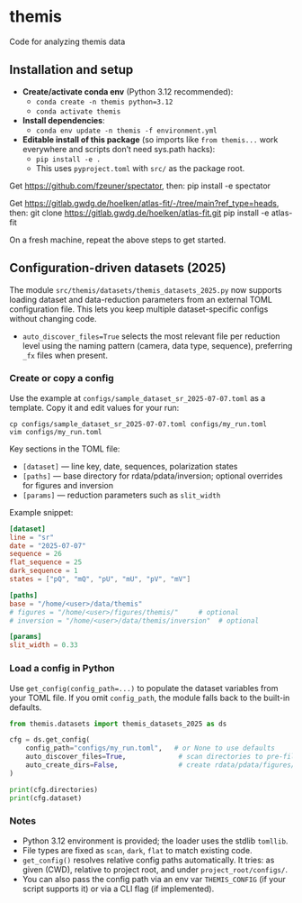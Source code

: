 # themis
Code for analyzing themis data

## Installation and setup

- **Create/activate conda env** (Python 3.12 recommended):
  - `conda create -n themis python=3.12`
  - `conda activate themis`
- **Install dependencies**:
  - `conda env update -n themis -f environment.yml`
- **Editable install of this package** (so imports like `from themis...` work everywhere and scripts don’t need sys.path hacks):
  - `pip install -e .`
  - This uses `pyproject.toml` with `src/` as the package root.

Get https://github.com/fzeuner/spectator, then:
  pip install -e spectator

Get https://gitlab.gwdg.de/hoelken/atlas-fit/-/tree/main?ref_type=heads, then:
  git clone https://gitlab.gwdg.de/hoelken/atlas-fit.git
  pip install -e atlas-fit

On a fresh machine, repeat the above steps to get started.

## Configuration-driven datasets (2025)

The module `src/themis/datasets/themis_datasets_2025.py` now supports loading dataset and data-reduction parameters from an external TOML configuration file. This lets you keep multiple dataset-specific configs without changing code.
- `auto_discover_files=True` selects the most relevant file per reduction level using the naming pattern (camera, data type, sequence), preferring `_fx` files when present.

### Create or copy a config

Use the example at `configs/sample_dataset_sr_2025-07-07.toml` as a template. Copy it and edit values for your run:

```
cp configs/sample_dataset_sr_2025-07-07.toml configs/my_run.toml
vim configs/my_run.toml
```

Key sections in the TOML file:

- `[dataset]` — line key, date, sequences, polarization states
- `[paths]` — base directory for rdata/pdata/inversion; optional overrides for figures and inversion
- `[params]` — reduction parameters such as `slit_width`

Example snippet:

```toml
[dataset]
line = "sr"
date = "2025-07-07"
sequence = 26
flat_sequence = 25
dark_sequence = 1
states = ["pQ", "mQ", "pU", "mU", "pV", "mV"]

[paths]
base = "/home/<user>/data/themis"
# figures = "/home/<user>/figures/themis/"     # optional
# inversion = "/home/<user>/data/themis/inversion"  # optional

[params]
slit_width = 0.33
```

### Load a config in Python

Use `get_config(config_path=...)` to populate the dataset variables from your TOML file. If you omit `config_path`, the module falls back to the built-in defaults.

```python
from themis.datasets import themis_datasets_2025 as ds

cfg = ds.get_config(
    config_path="configs/my_run.toml",   # or None to use defaults
    auto_discover_files=True,             # scan directories to pre-fill matching files per level
    auto_create_dirs=False,               # create rdata/pdata/figures/inversion if missing
)

print(cfg.directories)
print(cfg.dataset)
```

### Notes

- Python 3.12 environment is provided; the loader uses the stdlib `tomllib`.
- File types are fixed as `scan`, `dark`, `flat` to match existing code.
- `get_config()` resolves relative config paths automatically. It tries: as given (CWD), relative to project root, and under `project_root/configs/`.
- You can also pass the config path via an env var `THEMIS_CONFIG` (if your script supports it) or via a CLI flag (if implemented).

